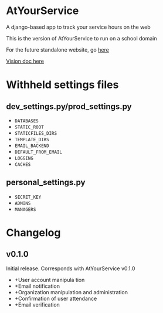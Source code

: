 AtYourService
=============

A django-based app to track your service hours on the web

This is the version of AtYourService to run on a school domain

For the future standalone website, go [here](https://www.github.com/AtYourService)

[Vision doc here](TODO.txt)

Withheld settings files
=======================
dev_settings.py/prod_settings.py
--------------------------------

* `DATABASES`
* `STATIC_ROOT`
* `STATICFILES_DIRS`
* `TEMPLATE_DIRS`
* `EMAIL_BACKEND`
* `DEFAULT_FROM_EMAIL`
* `LOGGING`
* `CACHES`

personal_settings.py
--------------------

* `SECRET_KEY`
* `ADMINS`
* `MANAGERS`

Changelog
=========

v0.1.0
------
Initial release. Corresponds with AtYourService v0.1.0

* +User account manipula tion
* +Email notification
* +Organization manipulation and administration
* +Confirmation of user attendance
* +Email verification
